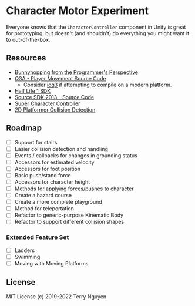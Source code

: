 # Character Motor Experiment

Everyone knows that the `CharacterController` component in Unity is great for
prototyping, but doesn't (and shouldn't) do everything you might want it to
out-of-the-box.

## Resources

- [Bunnyhopping from the Programmer's Perspective](http://flafla2.github.io/2015/02/14/bunnyhop.html)
- [Q3A - Player Movement Source Code](https://github.com/id-Software/Quake-III-Arena/blob/master/code/game/bg_pmove.c#L240)
  - Consider [ioq3](https://github.com/ioquake/ioq3) if attempting to compile on a modern platform.
- [Half Life 1 SDK](https://github.com/ValveSoftware/halflife/blob/master/pm_shared/pm_shared.c#L794)
- [Source SDK 2013 - Source Code](https://github.com/ValveSoftware/source-sdk-2013/blob/56accfdb9c4abd32ae1dc26b2e4cc87898cf4dc1/sp/src/game/shared/gamemovement.cpp#L1822)
- [Super Character Controller](https://roystanross.wordpress.com/category/unity-character-controller-series/)
- [2D Platformer Collision Detection](http://deranged-hermit.blogspot.com/2014/01/2d-platformer-collision-detection-with.html)

## Roadmap

- [ ] Support for stairs
- [ ] Easier collision detection and handling
- [ ] Events / callbacks for changes in grounding status
- [ ] Accessors for estimated velocity
- [ ] Accessors for foot position
- [ ] Basic push/stand force
- [ ] Accessors for character height
- [ ] Methods for applying forces/pushes to character
- [ ] Create a hazard course
- [ ] Create a more complete playground
- [ ] Method for teleportation
- [ ] Refactor to generic-purpose Kinematic Body
- [ ] Refactor to support different collision shapes

### Extended Feature Set

- [ ] Ladders
- [ ] Swimming
- [ ] Moving with Moving Platforms

## License

MIT License (c) 2019-2022 Terry Nguyen
